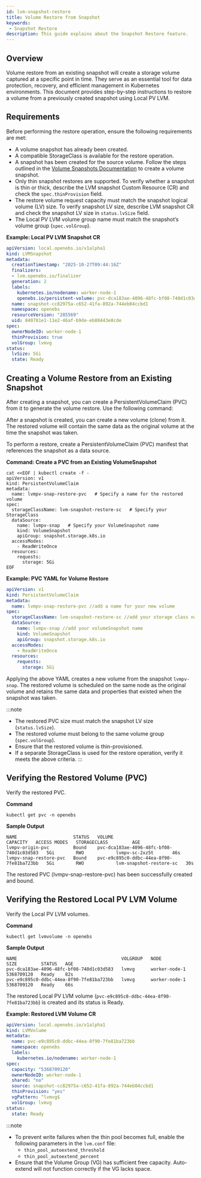 ```yaml
---
id: lvm-snapshot-restore
title: Volume Restore from Snapshot
keywords:
 - Snapshot Restore
description: This guide explains about the Snapshot Restore feature.
---
```


## Overview

Volume restore from an existing snapshot will create a storage volume captured at a specific point in time. They serve as an essential tool for data protection, recovery, and efficient management in Kubernetes environments. This document provides step-by-step instructions to restore a volume from a previously created snapshot using Local PV LVM.

## Requirements

Before performing the restore operation, ensure the following requirements are met:

- A volume snapshot has already been created.
- A compatible StorageClass is available for the restore operation.
- A snapshot has been created for the source volume. Follow the steps outlined in the [Volume Snapshots Documentation](lvm-snapshot.md) to create a volume snapshot.
- Only thin snapshot restores are supported. To verify whether a snapshot is thin or thick, describe the LVM snapshot Custom Resource (CR) and check the `spec.thinProvision` field.
- The restore volume request capacity must match the snapshot logical volume (LV) size. To verify snapshot LV size, describe LVM snapshot CR and check the snapshot LV size in `status.lvSize` field.
- The Local PV LVM volume group name must match the snapshot’s volume group (`spec.volGroup`).

**Example: Local PV LVM Snapshot CR**

```yaml
apiVersion: local.openebs.io/v1alpha1
kind: LVMSnapshot
metadata:
  creationTimestamp: "2025-10-27T09:44:16Z"
  finalizers:
  - lvm.openebs.io/finalizer
  generation: 2
  labels:
    kubernetes.io/nodename: worker-node-1
    openebs.io/persistent-volume: pvc-dca183ae-4096-48fc-bf08-740d1c03d583
  name: snapshot-cc82975a-c652-41fa-892a-744eb04ccbd1
  namespace: openebs
  resourceVersion: "285569"
  uid: 840781e1-11e2-46af-b9de-eb88443e8cde
spec:
  ownerNodeID: worker-node-1
  thinProvision: true
  volGroup: lvmvg
status:
  lvSize: 5Gi
  state: Ready
```


## Creating a Volume Restore from an Existing Snapshot

After creating a snapshot, you can create a PersistentVolumeClaim (PVC) from it to generate the volume restore. Use the following command:

After a snapshot is created, you can create a new volume (clone) from it. The restored volume will contain the same data as the original volume at the time the snapshot was taken.

To perform a restore, create a PersistentVolumeClaim (PVC) manifest that references the snapshot as a data source.

**Command: Create a PVC from an Existing VolumeSnapshot**

```
cat <<EOF | kubectl create -f -
apiVersion: v1
kind: PersistentVolumeClaim
metadata:
  name: lvmpv-snap-restore-pvc   # Specify a name for the restored volume
spec:
  storageClassName: lvm-snapshot-restore-sc   # Specify your StorageClass
  dataSource:
    name: lvmpv-snap   # Specify your VolumeSnapshot name
    kind: VolumeSnapshot
    apiGroup: snapshot.storage.k8s.io
  accessModes:
    - ReadWriteOnce
  resources:
    requests:
      storage: 5Gi
EOF     
 ```

**Example: PVC YAML for Volume Restore**

```yaml
apiVersion: v1
kind: PersistentVolumeClaim
metadata:
  name: lvmpv-snap-restore-pvc //add a name for your new volume
spec:
  storageClassName: lvm-snapshot-restore-sc //add your storage class name 
  dataSource:
    name: lvmpv-snap //add your volumeSnapshot name
    kind: VolumeSnapshot
    apiGroup: snapshot.storage.k8s.io
  accessModes:
    - ReadWriteOnce
  resources:
    requests:
      storage: 5Gi
```   
      
Applying the above YAML creates a new volume from the snapshot `lvmpv-snap`.
The restored volume is scheduled on the same node as the original volume and retains the same data and properties that existed when the snapshot was taken.

:::note
- The restored PVC size must match the snapshot LV size (`status.lvSize`).
- The restored volume must belong to the same volume group (`spec.volGroup`).
- Ensure that the restored volume is thin-provisioned.
- If a separate StorageClass is used for the restore operation, verify it meets the above criteria.
:::

## Verifying the Restored Volume (PVC)

Verify the restored PVC.

**Command**

```
kubectl get pvc -n openebs
```

**Sample Output**

```
NAME                     STATUS   VOLUME                                     CAPACITY   ACCESS MODES   STORAGECLASS         AGE
lvmpv-origin-pvc         Bound    pvc-dca183ae-4096-48fc-bf08-740d1c03d583   5Gi        RWO            lvmpv-sc-2xz5t       46s
lvmpv-snap-restore-pvc   Bound    pvc-e9c895c0-ddbc-44ea-8f90-7fe81ba723bb   5Gi        RWO            lvm-snapshot-restore-sc   30s
```

The restored PVC (lvmpv-snap-restore-pvc) has been successfully created and bound.

## Verifying the Restored Local PV LVM Volume

Verify the Local PV LVM volumes.

**Command**

```
kubectl get lvmvolume -n openebs
```

**Sample Output**

```
NAME                                       VOLGROUP   NODE             SIZE         STATUS   AGE
pvc-dca183ae-4096-48fc-bf08-740d1c03d583   lvmvg      worker-node-1    5368709120   Ready    82s
pvc-e9c895c0-ddbc-44ea-8f90-7fe81ba723bb   lvmvg      worker-node-1    5368709120   Ready    66s
```

The restored Local PV LVM volume (`pvc-e9c895c0-ddbc-44ea-8f90-7fe81ba723bb`) is created and its status is Ready.

**Example: Restored LVM Volume CR**

```yaml
apiVersion: local.openebs.io/v1alpha1
kind: LVMVolume
metadata:
  name: pvc-e9c895c0-ddbc-44ea-8f90-7fe81ba723bb
  namespace: openebs
  labels:
    kubernetes.io/nodename: worker-node-1
spec:
  capacity: "5368709120"
  ownerNodeID: worker-node-1
  shared: "no"
  source: snapshot-cc82975a-c652-41fa-892a-744eb04ccbd1
  thinProvision: "yes"
  vgPattern: ^lvmvg$
  volGroup: lvmvg
status:
  state: Ready
```

:::note
- To prevent write failures when the thin pool becomes full, enable the following parameters in the `lvm.conf` file:
  - `thin_pool_autoextend_threshold`
  - `thin_pool_autoextend_percent`
- Ensure that the Volume Group (VG) has sufficient free capacity. Auto-extend will not function correctly if the VG lacks space.